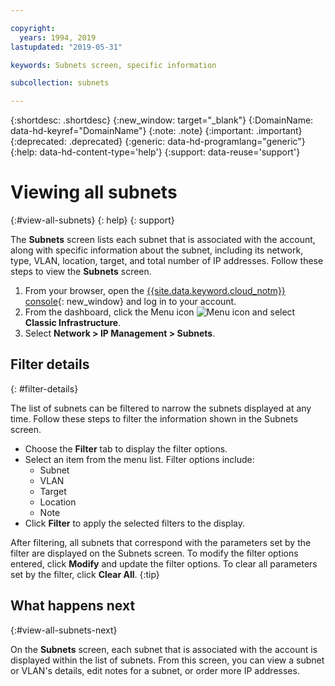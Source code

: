 ```yaml
---

copyright:
  years: 1994, 2019
lastupdated: "2019-05-31"

keywords: Subnets screen, specific information

subcollection: subnets

---
```


{:shortdesc: .shortdesc}
{:new_window: target="_blank"}
{:DomainName: data-hd-keyref="DomainName"}
{:note: .note}
{:important: .important}
{:deprecated: .deprecated}
{:generic: data-hd-programlang="generic"}
{:help: data-hd-content-type='help'}
{:support: data-reuse='support'}

# Viewing all subnets
{:#view-all-subnets}
{: help}
{: support}

The **Subnets** screen lists each subnet that is associated with the account, along with specific information about the subnet, including its network, type, VLAN, location, target, and total number of IP addresses. Follow these steps to view the **Subnets** screen.

1. From your browser, open the [{{site.data.keyword.cloud_notm}} console](https://{DomainName}/){: new_window} and log in to your account.
1. From the dashboard, click the Menu icon ![Menu icon](../../icons/icon_hamburger.svg) and select **Classic Infrastructure**.
1. Select **Network > IP Management > Subnets**.


## Filter details
{: #filter-details}

The list of subnets can be filtered to narrow the subnets displayed at any time. Follow these steps to filter the information shown in the Subnets screen.

* Choose the **Filter** tab to display the filter options.
* Select an item from the menu list. Filter options include:
  * Subnet
  * VLAN
  * Target
  * Location
  * Note
* Click **Filter** to apply the selected filters to the display.


After filtering, all subnets that correspond with the parameters set by the filter are displayed on the Subnets screen. To modify the filter options entered, click **Modify** and update the filter options. To clear all parameters set by the filter, click **Clear All**.
{:tip}

## What happens next
{:#view-all-subnets-next}

On the **Subnets** screen, each subnet that is associated with the account is displayed within the list of subnets. From this screen, you can view a subnet or VLAN's details, edit notes for a subnet, or order more IP addresses.
